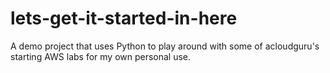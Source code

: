 # lets-get-it-started-in-here
A demo project that uses Python to play around with some of acloudguru's starting AWS labs for my own personal use.   
